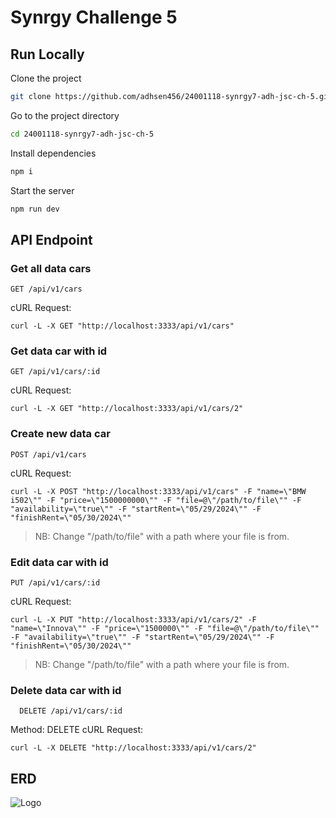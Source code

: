 
# Synrgy Challenge 5

## Run Locally

Clone the project

```bash
git clone https://github.com/adhsen456/24001118-synrgy7-adh-jsc-ch-5.git
```

Go to the project directory

```bash
cd 24001118-synrgy7-adh-jsc-ch-5
```

Install dependencies

```bash
npm i
```

Start the server

```bash
npm run dev
```


## API Endpoint

### Get all data cars

```http
GET /api/v1/cars
```
cURL Request:
```http 
curl -L -X GET "http://localhost:3333/api/v1/cars"
```

### Get data car with id
```http
GET /api/v1/cars/:id
```

cURL Request:
```http 
curl -L -X GET "http://localhost:3333/api/v1/cars/2"
```

### Create new data car
```http
POST /api/v1/cars
```

cURL Request:
```http 
curl -L -X POST "http://localhost:3333/api/v1/cars" -F "name=\"BMW i502\"" -F "price=\"1500000000\"" -F "file=@\"/path/to/file\"" -F "availability=\"true\"" -F "startRent=\"05/29/2024\"" -F "finishRent=\"05/30/2024\"" 
```
> NB: Change "/path/to/file" with a path where your file is from.

### Edit data car with id
```http
PUT /api/v1/cars/:id
```

cURL Request:
```http 
curl -L -X PUT "http://localhost:3333/api/v1/cars/2" -F "name=\"Innova\"" -F "price=\"1500000\"" -F "file=@\"/path/to/file\"" -F "availability=\"true\"" -F "startRent=\"05/29/2024\"" -F "finishRent=\"05/30/2024\""
```
> NB: Change "/path/to/file" with a path where your file is from.

### Delete data car with id
```http
  DELETE /api/v1/cars/:id
```
Method: DELETE
cURL Request:
```http 
curl -L -X DELETE "http://localhost:3333/api/v1/cars/2"
```

## ERD 
![Logo](https://res.cloudinary.com/dqaixl4l8/image/upload/v1716549300/binar-synrgy/challenge-5/Screenshot_2024-05-24_at_6.14.14_PM_zt7t5j.png)
